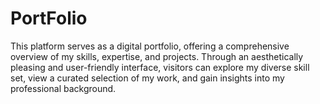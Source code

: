 # PortFolio
 This platform serves as a digital portfolio, offering a comprehensive overview of my skills, expertise, and projects. Through an aesthetically pleasing and user-friendly interface, visitors can explore my diverse skill set, view a curated selection of my work, and gain insights into my professional background.
